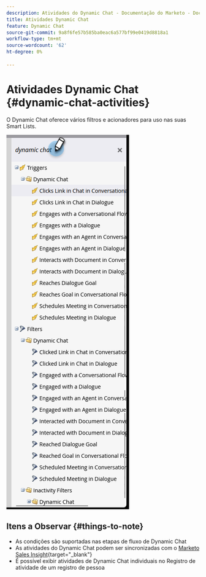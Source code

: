 ```yaml
---
description: Atividades do Dynamic Chat - Documentação do Marketo - Documentação do produto
title: Atividades Dynamic Chat
feature: Dynamic Chat
source-git-commit: 9a8f6fe57b585ba0eac6a577bf99e0419d8818a1
workflow-type: tm+mt
source-wordcount: '62'
ht-degree: 0%

---
```


# Atividades Dynamic Chat {#dynamic-chat-activities}

O Dynamic Chat oferece vários filtros e acionadores para uso nas suas Smart Lists.

![](assets/dynamic-chat-activities-1.png)

## Itens a Observar {#things-to-note}

* As condições são suportadas nas etapas de fluxo de Dynamic Chat
* As atividades do Dynamic Chat podem ser sincronizadas com o [Marketo Sales Insight](/help/marketo/product-docs/marketo-sales-insight/msi-for-salesforce/features/dynamic-chat-integration.md){target="_blank"}
* É possível exibir atividades de Dynamic Chat individuais no Registro de atividade de um registro de pessoa
